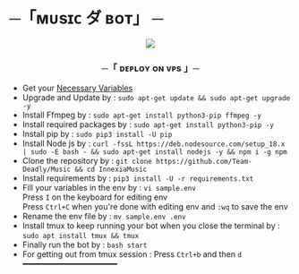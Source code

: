 # ─「ᴍᴜsɪᴄ ダ ʙᴏᴛ」 ─

<p align="center">
  <img src="https://te.legra.ph/file/1fe6ea0b46335debc49e6.jpg">
</p>

<h3 align="center">
   ─「 ᴅᴇᴘʟᴏʏ ᴏɴ ᴠᴘs  」─
</h3>

- Get your [Necessary Variables](https://github.com/Team-Deadly/Music/blob/main/sample.env)
- Upgrade and Update by :
```sudo apt-get update && sudo apt-get upgrade -y```
- Install Ffmpeg by :
`sudo apt-get install python3-pip ffmpeg -y`
- Install required packages by :
`sudo apt-get install python3-pip -y`
- Install pip by :
`sudo pip3 install -U pip`
- Install Node js by :
`curl -fssL https://deb.nodesource.com/setup_18.x | sudo -E bash - && sudo apt-get install nodejs -y && npm i -g npm`
- Clone the repository by :
`git clone https://github.com/Team-Deadly/Music && cd InnexiaMusic`
- Install requirements by :
`pip3 install -U -r requirements.txt`
- Fill your variables in the env by :
`vi sample.env`<br>
Press `I` on the keyboard for editing env<br>
Press `Ctrl+C` when you're done with editing env and `:wq` to save the env<br>
- Rename the env file by :
`mv sample.env .env`
- Install tmux to keep running your bot when you close the terminal by :
`sudo apt install tmux && tmux`
- Finally run the bot by :
`bash start`
- For getting out from tmux session : Press `Ctrl+b` and then `d`<br>
━━━━━━━━━━━━━━━━━━━━
